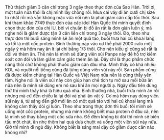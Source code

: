 Thử thách giảm 3 cân chỉ trong 3 ngày theo thực đơn của Sao Hàn. Trời ơi, một tuần nữa thôi là chị mình lấy chồng rồi. Mua cái váy đi ăn cưới chị size to nhất rồi mà vẫn không mặc vừa nổi nên là phải giảm cân cấp tốc thôi. Sau khi tham khảo 7749 thực đơn của các idol Hàn Quốc thì mình quyết định chọn thực đơn của chị IU, bởi vì chuẩn bị đồ ăn rất là đơn giản luôn ý, mà nghe nói là giảm được tận 3 cân liền chỉ trong 3 ngày thôi. Đó, theo như thực đơn thì buổi sáng mình sẽ ăn một quả táo, buổi trưa hai củ khoai lang và tối là một cốc protein. Bình thường nạp vào cơ thể phải 2000 calo một ngày ý mà hôm nay ăn ít lại chỉ bằng 1/3 thôi. Cho nên kiểu gì cũng sẽ rất là đói và thèm ăn. Thế nên là mình sẽ dùng viên sủi Panpe này để hỗ trợ kiểm soát cơn đói và làm giảm cảm giác thèm ăn lại. Đây chỉ là thực phẩm chức năng thôi chứ không phải thuốc giảm cân đâu nha. Mình thấy có khá nhiều KOL và người nổi tiếng cũng đã từng dùng viên sủi này rồi. Sản phẩm cũng đã được kiểm chứng tại Hàn Quốc và Việt Nam nữa nên là cũng thấy yên tâm. Nghe nói là viên sủi này còn giúp hạn chế tích tụ mỡ sau mỗi bữa ăn nữa nên là mình sẽ dùng em nó sau khi ăn mọi người ạ. Ngày đầu tiên dùng thử thì mình thấy khá là hiệu quả nha. Bình thường nhá, buổi trưa mình ăn rồi nhưng mà cứ đến chiều là lại đói và phải ăn vặt ý. Cơ mà hôm nay dùng viên sủi này á, từ sáng đến giờ mới ăn có một quả táo với hai củ khoai lang mà không cảm thấy đói gì luôn. Theo như trong thực đơn thì buổi tối mình sẽ uống một cốc protein, nhưng mà mình không biết mua protein ở đâu cả, nên là mình sẽ thay bằng một cốc sữa nha. Để đêm không bị đói thì mình sẽ biến tấu một chút, ăn nhẹ thêm hai quả dưa chuột và uống một viên sủi này nữa. Giờ thì mình đi ngủ đây. Không biết là sáng mai dậy có giảm được cân nào không nhỉ?
